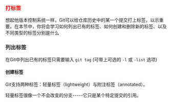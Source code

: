 ### <font color=red>打标签</font>

想起他版本控制系统一样，Git可以给仓库历史中的某一个提交打上标签，以示重要。在本节中，你将会学习如何列出已有的标签、如何创建和删除新的标签、以及不同类型的标签分别是什么

### 列出标签
在Git中列出已有的标签只需要输入 ```git tag``` (可带上可选的 ```-l``` 或 ```-list``` 选项)

#### 创建标签
Git支持两种标签：轻量标签（lightweight）与附注标签（annotated）。

轻量标签很像一个不会改变的分支-----它只是某个特定提交的引用。